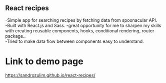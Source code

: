 ## React recipes 
-Simple app for searching recipes by fetching data from spoonacular API.   
-Built with React.js and Sass. 
-great opportunity for me to sharpen my skills with creating reusable components, hooks, conditional rendering, router package..   
-Tried to make data flow between components easy to understand.  

# Link to demo page

https://sandrozulim.github.io/react-recipes/

